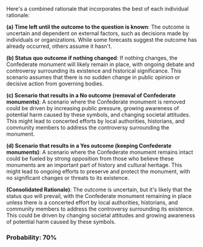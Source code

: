Here's a combined rationale that incorporates the best of each individual rationale:

**(a) Time left until the outcome to the question is known**: The outcome is uncertain and dependent on external factors, such as decisions made by individuals or organizations. While some forecasts suggest the outcome has already occurred, others assume it hasn't.

**(b) Status quo outcome if nothing changed**: If nothing changes, the Confederate monument will likely remain in place, with ongoing debate and controversy surrounding its existence and historical significance. This scenario assumes that there is no sudden change in public opinion or decisive action from governing bodies.

**(c) Scenario that results in a No outcome (removal of Confederate monuments)**: A scenario where the Confederate monument is removed could be driven by increasing public pressure, growing awareness of potential harm caused by these symbols, and changing societal attitudes. This might lead to concerted efforts by local authorities, historians, and community members to address the controversy surrounding the monument.

**(d) Scenario that results in a Yes outcome (keeping Confederate monuments)**: A scenario where the Confederate monument remains intact could be fueled by strong opposition from those who believe these monuments are an important part of history and cultural heritage. This might lead to ongoing efforts to preserve and protect the monument, with no significant changes or threats to its existence.

**(Consolidated Rationale)**: The outcome is uncertain, but it's likely that the status quo will prevail, with the Confederate monument remaining in place unless there is a concerted effort by local authorities, historians, and community members to address the controversy surrounding its existence. This could be driven by changing societal attitudes and growing awareness of potential harm caused by these symbols.

### Probability: 70%